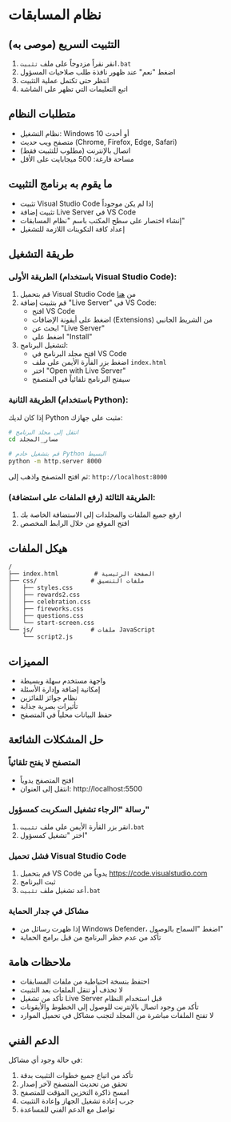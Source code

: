 # نظام المسابقات

## التثبيت السريع (موصى به)
1. انقر نقراً مزدوجاً على ملف `تثبيت.bat`
2. اضغط "نعم" عند ظهور نافذة طلب صلاحيات المسؤول
3. انتظر حتى تكتمل عملية التثبيت
4. اتبع التعليمات التي تظهر على الشاشة

## متطلبات النظام
- نظام التشغيل: Windows 10 أو أحدث
- متصفح ويب حديث (Chrome, Firefox, Edge, Safari)
- اتصال بالإنترنت (مطلوب للتثبيت فقط)
- مساحة فارغة: 500 ميجابايت على الأقل

## ما يقوم به برنامج التثبيت
- تثبيت Visual Studio Code إذا لم يكن موجوداً
- تثبيت إضافة Live Server في VS Code
- إنشاء اختصار على سطح المكتب باسم "نظام المسابقات"
- إعداد كافة التكوينات اللازمة للتشغيل

## طريقة التشغيل

### الطريقة الأولى (باستخدام Visual Studio Code):
1. قم بتحميل Visual Studio Code من [هنا](https://code.visualstudio.com/)
2. قم بتثبيت إضافة "Live Server" في VS Code:
   - افتح VS Code
   - اضغط على أيقونة الإضافات (Extensions) من الشريط الجانبي
   - ابحث عن "Live Server"
   - اضغط على "Install"
3. لتشغيل البرنامج:
   - افتح مجلد البرنامج في VS Code
   - اضغط بزر الفأرة الأيمن على ملف `index.html`
   - اختر "Open with Live Server"
   - سيفتح البرنامج تلقائياً في المتصفح

### الطريقة الثانية (باستخدام Python):
إذا كان لديك Python مثبت على جهازك:
```bash
# انتقل إلى مجلد البرنامج
cd مسار_المجلد

# قم بتشغيل خادم Python البسيط
python -m http.server 8000
```
ثم افتح المتصفح واذهب إلى: `http://localhost:8000`

### الطريقة الثالثة (رفع الملفات على استضافة):
1. ارفع جميع الملفات والمجلدات إلى الاستضافة الخاصة بك
2. افتح الموقع من خلال الرابط المخصص

## هيكل الملفات
```
/
├── index.html          # الصفحة الرئيسية
├── css/               # ملفات التنسيق
│   ├── styles.css
│   ├── rewards2.css
│   ├── celebration.css
│   ├── fireworks.css
│   ├── questions.css
│   └── start-screen.css
└── js/                # ملفات JavaScript
    └── script2.js
```

## المميزات
- واجهة مستخدم سهلة وبسيطة
- إمكانية إضافة وإدارة الأسئلة
- نظام جوائز للفائزين
- تأثيرات بصرية جذابة
- حفظ البيانات محلياً في المتصفح

## حل المشكلات الشائعة

### المتصفح لا يفتح تلقائياً
- افتح المتصفح يدوياً
- انتقل إلى العنوان: http://localhost:5500

### رسالة "الرجاء تشغيل السكربت كمسؤول"
1. انقر بزر الفأرة الأيمن على ملف `تثبيت.bat`
2. اختر "تشغيل كمسؤول"

### فشل تحميل Visual Studio Code
1. قم بتحميل VS Code يدوياً من https://code.visualstudio.com
2. ثبت البرنامج
3. أعد تشغيل ملف `تثبيت.bat`

### مشاكل في جدار الحماية
- إذا ظهرت رسائل من Windows Defender، اضغط "السماح بالوصول"
- تأكد من عدم حظر البرنامج من قبل برامج الحماية

## ملاحظات هامة
- احتفظ بنسخة احتياطية من ملفات المسابقات
- لا تحذف أو تنقل الملفات بعد التثبيت
- تأكد من تشغيل Live Server قبل استخدام النظام
- تأكد من وجود اتصال بالإنترنت للوصول إلى الخطوط والأيقونات
- لا تفتح الملفات مباشرة من المجلد لتجنب مشاكل في تحميل الموارد

## الدعم الفني
في حالة وجود أي مشاكل:
1. تأكد من اتباع جميع خطوات التثبيت بدقة
2. تحقق من تحديث المتصفح لآخر إصدار
3. امسح ذاكرة التخزين المؤقت للمتصفح
4. جرب إعادة تشغيل الجهاز وإعادة التثبيت
5. تواصل مع الدعم الفني للمساعدة